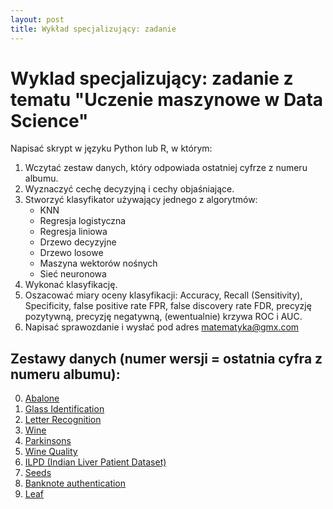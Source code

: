 ```yaml
---
layout: post
title: Wykład specjalizujący: zadanie
---
```


# Wyklad specjalizujący: zadanie z tematu "Uczenie maszynowe w Data Science"

Napisać skrypt w języku Python lub R, w którym:
1. Wczytać zestaw danych, który odpowiada ostatniej cyfrze z numeru albumu.
2. Wyznaczyć cechę decyzyjną i cechy objaśniające.
3. Stworzyć klasyfikator używający jednego z algorytmów: 
    - KNN
    - Regresja logistyczna
    - Regresja liniowa
    - Drzewo decyzyjne
    - Drzewo losowe
    - Maszyna wektorów nośnych
    - Sieć neuronowa
4. Wykonać klasyfikację.
5. Oszacować miary oceny klasyfikacji: Accuracy, Recall (Sensitivity), Specificity, false positive rate FPR, false discovery rate FDR, precyzję pozytywną, precyzję negatywną, (ewentualnie) krzywa ROC i AUC.
6. Napisać sprawozdanie i wysłać pod adres matematyka@gmx.com

##  Zestawy danych (numer wersji = ostatnia cyfra z numeru albumu): 


0. [Abalone](http://archive.ics.uci.edu/ml/datasets/Abalone)  
1. [Glass Identification](http://archive.ics.uci.edu/ml/datasets/Glass+Identification)
3. [Letter Recognition](http://archive.ics.uci.edu/ml/datasets/Letter+Recognition)
4. [Wine](http://archive.ics.uci.edu/ml/datasets/Wine)
5. [Parkinsons](http://archive.ics.uci.edu/ml/datasets/Parkinsons)
5. [Wine Quality](http://archive.ics.uci.edu/ml/datasets/Wine+Quality)
6. [ILPD (Indian Liver Patient Dataset)](http://archive.ics.uci.edu/ml/datasets/ILPD+%28Indian+Liver+Patient+Dataset%29)
7. [Seeds](http://archive.ics.uci.edu/ml/datasets/seeds)
8. [Banknote authentication](http://archive.ics.uci.edu/ml/datasets/banknote+authentication)
9. [Leaf](http://archive.ics.uci.edu/ml/datasets/Leaf)

